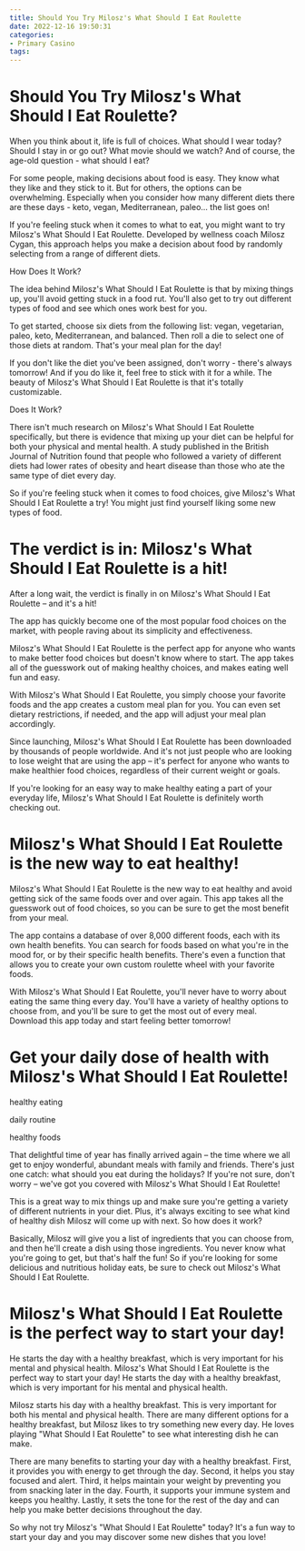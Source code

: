 ```yaml
---
title: Should You Try Milosz's What Should I Eat Roulette
date: 2022-12-16 19:50:31
categories:
- Primary Casino
tags:
---
```



#  Should You Try Milosz's What Should I Eat Roulette?

When you think about it, life is full of choices. What should I wear today? Should I stay in or go out? What movie should we watch? And of course, the age-old question - what should I eat?

For some people, making decisions about food is easy. They know what they like and they stick to it. But for others, the options can be overwhelming. Especially when you consider how many different diets there are these days - keto, vegan, Mediterranean, paleo... the list goes on!

If you're feeling stuck when it comes to what to eat, you might want to try Milosz's What Should I Eat Roulette. Developed by wellness coach Milosz Cygan, this approach helps you make a decision about food by randomly selecting from a range of different diets.

How Does It Work?

The idea behind Milosz's What Should I Eat Roulette is that by mixing things up, you'll avoid getting stuck in a food rut. You'll also get to try out different types of food and see which ones work best for you.

To get started, choose six diets from the following list: vegan, vegetarian, paleo, keto, Mediterranean, and balanced. Then roll a die to select one of those diets at random. That's your meal plan for the day!

If you don't like the diet you've been assigned, don't worry - there's always tomorrow! And if you do like it, feel free to stick with it for a while. The beauty of Milosz's What Should I Eat Roulette is that it's totally customizable.

Does It Work?

There isn't much research on Milosz's What Should I Eat Roulette specifically, but there is evidence that mixing up your diet can be helpful for both your physical and mental health. A study published in the British Journal of Nutrition found that people who followed a variety of different diets had lower rates of obesity and heart disease than those who ate the same type of diet every day.

So if you're feeling stuck when it comes to food choices, give Milosz's What Should I Eat Roulette a try! You might just find yourself liking some new types of food.

#  The verdict is in: Milosz's What Should I Eat Roulette is a hit!

After a long wait, the verdict is finally in on Milosz's What Should I Eat Roulette – and it's a hit!

The app has quickly become one of the most popular food choices on the market, with people raving about its simplicity and effectiveness.

Milosz's What Should I Eat Roulette is the perfect app for anyone who wants to make better food choices but doesn't know where to start. The app takes all of the guesswork out of making healthy choices, and makes eating well fun and easy.

With Milosz's What Should I Eat Roulette, you simply choose your favorite foods and the app creates a custom meal plan for you. You can even set dietary restrictions, if needed, and the app will adjust your meal plan accordingly.

Since launching, Milosz's What Should I Eat Roulette has been downloaded by thousands of people worldwide. And it's not just people who are looking to lose weight that are using the app – it's perfect for anyone who wants to make healthier food choices, regardless of their current weight or goals.

If you're looking for an easy way to make healthy eating a part of your everyday life, Milosz's What Should I Eat Roulette is definitely worth checking out.

#  Milosz's What Should I Eat Roulette is the new way to eat healthy!

Milosz's What Should I Eat Roulette is the new way to eat healthy and avoid getting sick of the same foods over and over again. This app takes all the guesswork out of food choices, so you can be sure to get the most benefit from your meal.

The app contains a database of over 8,000 different foods, each with its own health benefits. You can search for foods based on what you're in the mood for, or by their specific health benefits. There's even a function that allows you to create your own custom roulette wheel with your favorite foods.

With Milosz's What Should I Eat Roulette, you'll never have to worry about eating the same thing every day. You'll have a variety of healthy options to choose from, and you'll be sure to get the most out of every meal. Download this app today and start feeling better tomorrow!

#  Get your daily dose of health with Milosz's What Should I Eat Roulette!

 healthy eating

daily routine

healthy foods

That delightful time of year has finally arrived again – the time where we all get to enjoy wonderful, abundant meals with family and friends. There's just one catch: what should you eat during the holidays? If you're not sure, don't worry – we've got you covered with Milosz's What Should I Eat Roulette!

This is a great way to mix things up and make sure you're getting a variety of different nutrients in your diet. Plus, it's always exciting to see what kind of healthy dish Milosz will come up with next. So how does it work?

Basically, Milosz will give you a list of ingredients that you can choose from, and then he'll create a dish using those ingredients. You never know what you're going to get, but that's half the fun! So if you're looking for some delicious and nutritious holiday eats, be sure to check out Milosz's What Should I Eat Roulette.

#  Milosz's What Should I Eat Roulette is the perfect way to start your day!
He starts the day with a healthy breakfast, which is very important for his mental and physical health. Milosz's What Should I Eat Roulette is the perfect way to start your day!
He starts the day with a healthy breakfast, which is very important for his mental and physical health.

Milosz starts his day with a healthy breakfast. This is very important for both his mental and physical health. There are many different options for a healthy breakfast, but Milosz likes to try something new every day. He loves playing "What Should I Eat Roulette" to see what interesting dish he can make.

There are many benefits to starting your day with a healthy breakfast. First, it provides you with energy to get through the day. Second, it helps you stay focused and alert. Third, it helps maintain your weight by preventing you from snacking later in the day. Fourth, it supports your immune system and keeps you healthy. Lastly, it sets the tone for the rest of the day and can help you make better decisions throughout the day.

So why not try Milosz's "What Should I Eat Roulette" today? It's a fun way to start your day and you may discover some new dishes that you love!